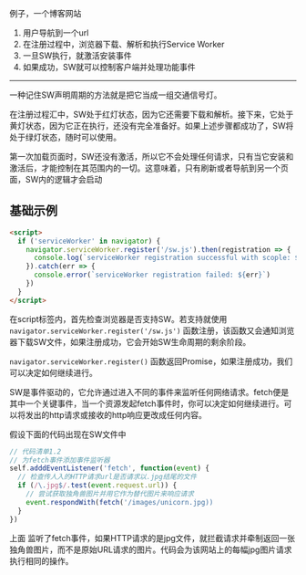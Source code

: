 例子，一个博客网站

1. 用户导航到一个url
2. 在注册过程中，浏览器下载、解析和执行Service Worker
3. 一旦SW执行，就激活安装事件
4. 如果成功，SW就可以控制客户端并处理功能事件

---

一种记住SW声明周期的方法就是把它当成一组交通信号灯。

在注册过程汇中，SW处于红灯状态，因为它还需要下载和解析。接下来，它处于黄灯状态，因为它正在执行，还没有完全准备好。如果上述步骤都成功了，SW将处于绿灯状态，随时可以使用。

第一次加载页面时，SW还没有激活，所以它不会处理任何请求，只有当它安装和激活后，才能控制在其范围内的一切。这意味着，只有刷新或者导航到另一个页面，SW内的逻辑才会启动

## 基础示例

```html
<script>
  if ('serviceWorker' in navigator) {
    navigator.serviceWorker.register('/sw.js').then(registration => {
      console.log(`serviceWorker registration successful with scople: ${registration.scope}`)
    }).catch(err => {
      console.error(`serviceWorker registration failed: ${err}`)
    })
  }
</script>
```

在script标签内，首先检查浏览器是否支持SW。若支持就使用 `navigator.serviceWorker.register('/sw.js')` 函数注册，该函数又会通知浏览器下载SW文件，如果注册成功，它会开始SW生命周期的剩余阶段。

`navigator.serviceWorker.register()` 函数返回Promise，如果注册成功，我们可以决定如何继续进行。

SW是事件驱动的，它允许通过进入不同的事件来监听任何网络请求。fetch便是其中一个关键事件，当一个资源发起fetch事件时，你可以决定如何继续进行。可以将发出的http请求或接收的http响应更改成任何内容。


假设下面的代码出现在SW文件中

```js
// 代码清单1.2
// 为fetch事件添加事件监听器
self.adddEventListener('fetch', function(event) {
  // 检查传人入的HTTP请求url是否请求以.jpg结尾的文件
  if (/\.jpg$/.test(event.request.url)) {
    // 尝试获取独角兽图片并用它作为替代图片来响应请求
    event.respondWith(fetch('/images/unicorn.jpg))
  }
})
```

上面 监听了fetch事件，如果HTTP请求的是jpg文件，就拦截请求并牵制返回一张独角兽图片，而不是原始URL请求的图片。代码会为该网站上的每幅jpg图片请求执行相同的操作。

